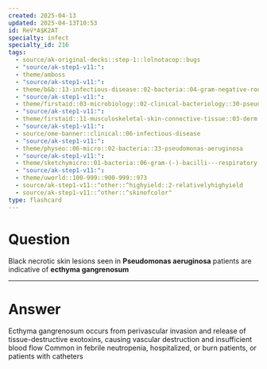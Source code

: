 ```yaml
---
created: 2025-04-13
updated: 2025-04-13T10:53
id: ReV*A$K2AT
specialty: infect
specialty_id: 216
tags:
  - source/ak-original-decks::step-1::lolnotacop::bugs
  - "source/ak-step1-v11:": 
  - theme/amboss
  - "source/ak-step1-v11:": 
  - theme/b&b::13-infectious-disease::02-bacteria::04-gram-negative-rods
  - "source/ak-step1-v11:": 
  - theme/firstaid::03-microbiology::02-clinical-bacteriology::30-pseudomonas-aeruginosa
  - "source/ak-step1-v11:": 
  - theme/firstaid::11-musculoskeletal-skin-connective-tissue::03-derm::09-skin-infections::bacterial::ecthyma-gangrenosum
  - "source/ak-step1-v11:": 
  - source/ome-banner::clinical::06-infectious-disease
  - "source/ak-step1-v11:": 
  - theme/physeo::06-micro::02-bacteria::33-pseudomonas-aeruginosa
  - "source/ak-step1-v11:": 
  - theme/sketchymicro::01-bacteria::06-gram-(-)-bacilli---respiratory-tract::04-pseudomonas-aeruginosa
  - "source/ak-step1-v11:": 
  - theme/uworld::100-999::900-999::973
  - source/ak-step1-v11::^other::^highyield::2-relativelyhighyield
  - source/ak-step1-v11::^other::^skinofcolor"
type: flashcard
---
```


# Question
Black necrotic skin lesions seen in **Pseudomonas aeruginosa** patients are indicative of **ecthyma gangrenosum**

---

# Answer
Ecthyma gangrenosum occurs from perivascular invasion and release of tissue-destructive exotoxins, causing vascular destruction and insufficient blood flow   Common in febrile neutropenia, hospitalized, or burn patients, or patients with catheters
